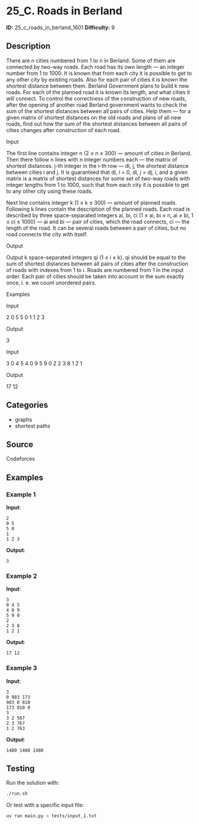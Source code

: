 # 25_C. Roads in Berland

**ID:** 25_c_roads_in_berland_1601
**Difficulty:** 9

## Description

There are n cities numbered from 1 to n in Berland. Some of them are connected by two-way roads. Each road has its own length — an integer number from 1 to 1000. It is known that from each city it is possible to get to any other city by existing roads. Also for each pair of cities it is known the shortest distance between them. Berland Government plans to build k new roads. For each of the planned road it is known its length, and what cities it will connect. To control the correctness of the construction of new roads, after the opening of another road Berland government wants to check the sum of the shortest distances between all pairs of cities. Help them — for a given matrix of shortest distances on the old roads and plans of all new roads, find out how the sum of the shortest distances between all pairs of cities changes after construction of each road.

Input

The first line contains integer n (2 ≤ n ≤ 300) — amount of cities in Berland. Then there follow n lines with n integer numbers each — the matrix of shortest distances. j-th integer in the i-th row — di, j, the shortest distance between cities i and j. It is guaranteed that di, i = 0, di, j = dj, i, and a given matrix is a matrix of shortest distances for some set of two-way roads with integer lengths from 1 to 1000, such that from each city it is possible to get to any other city using these roads.

Next line contains integer k (1 ≤ k ≤ 300) — amount of planned roads. Following k lines contain the description of the planned roads. Each road is described by three space-separated integers ai, bi, ci (1 ≤ ai, bi ≤ n, ai ≠ bi, 1 ≤ ci ≤ 1000) — ai and bi — pair of cities, which the road connects, ci — the length of the road. It can be several roads between a pair of cities, but no road connects the city with itself.

Output

Output k space-separated integers qi (1 ≤ i ≤ k). qi should be equal to the sum of shortest distances between all pairs of cities after the construction of roads with indexes from 1 to i. Roads are numbered from 1 in the input order. Each pair of cities should be taken into account in the sum exactly once, i. e. we count unordered pairs.

Examples

Input

2
0 5
5 0
1
1 2 3


Output

3

Input

3
0 4 5
4 0 9
5 9 0
2
2 3 8
1 2 1


Output

17 12

## Categories

- graphs
- shortest paths

## Source

Codeforces

## Examples

### Example 1

**Input**:
```
2
0 5
5 0
1
1 2 3
```

**Output**:
```
3
```

### Example 2

**Input**:
```
3
0 4 5
4 0 9
5 9 0
2
2 3 8
1 2 1
```

**Output**:
```
17 12
```

### Example 3

**Input**:
```
3
0 983 173
983 0 810
173 810 0
3
3 2 567
2 3 767
1 2 763
```

**Output**:
```
1480 1480 1480
```


## Testing

Run the solution with:

```bash
./run.sh
```

Or test with a specific input file:

```bash
uv run main.py < tests/input_1.txt
```
